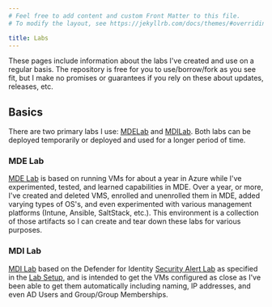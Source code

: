 ```yaml
---
# Feel free to add content and custom Front Matter to this file.
# To modify the layout, see https://jekyllrb.com/docs/themes/#overriding-theme-defaults

title: Labs
---
```


These pages include information about the labs I've created and use on a regular basis. The repository is free for you to use/borrow/fork as you see fit, but I make no promises or guarantees if you rely on these about updates, releases, etc.

## Basics

There are two primary labs I use: [MDELab](./mde) and [MDILab](./mdi). Both labs can be deployed temporarily or deployed and used for a longer period of time. 

### MDE Lab

[MDE Lab](./mde) is based on running VMs for about a year in Azure while I've experimented, tested, and learned capabilities in MDE. Over a year, or more, I've created and deleted VMS, enrolled and unenrolled them in MDE, added varying types of OS's, and even experimented with various management platforms (Intune, Ansible, SaltStack, etc.). This environment is a collection of those artifacts so I can create and tear down these labs for various purposes.

### MDI Lab

[MDI Lab](./mdi) based on the Defender for Identity [Security Alert Lab](https://learn.microsoft.com/en-us/defender-for-identity/playbook-lab-overview) as specified in the [Lab Setup](https://learn.microsoft.com/en-us/defender-for-identity/playbook-setup-lab), and is intended to get the VMs configured as close as I've been able to get them automatically including naming, IP addresses, and even AD Users and Group/Group Memberships.